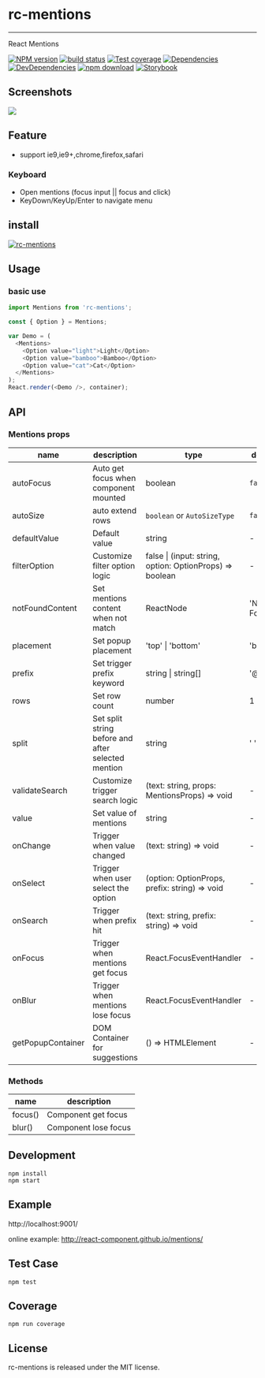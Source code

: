 # rc-mentions
---

React Mentions

[![NPM version][npm-image]][npm-url]
[![build status][travis-image]][travis-url]
[![Test coverage][codecov-image]][codecov-url]
[![Dependencies](https://img.shields.io/david/react-component/mentions.svg?style=flat-square)](https://david-dm.org/react-component/mentions)
[![DevDependencies](https://img.shields.io/david/dev/react-component/mentions.svg?style=flat-square)](https://david-dm.org/react-component/mentions?type=dev)
[![npm download][download-image]][download-url]
[![Storybook](https://gw.alipayobjects.com/mdn/ob_info/afts/img/A*CQXNTZfK1vwAAAAAAAAAAABjAQAAAQ/original)](https://github.com/react-component/mentions)

[Storybook]: https://github.com/storybooks/press/blob/master/badges/storybook.svg
[npm-image]: http://img.shields.io/npm/v/rc-mentions.svg?style=flat-square
[npm-url]: http://npmjs.org/package/rc-mentions
[travis-image]: https://img.shields.io/travis/react-component/mentions.svg?style=flat-square
[travis-url]: https://travis-ci.org/react-component/mentions
[codecov-image]: https://img.shields.io/codecov/c/github/react-component/mentions.svg?style=flat-square
[codecov-url]: https://codecov.io/gh/react-component/mentions/branch/master
[node-image]: https://img.shields.io/badge/node.js-%3E=_0.10-green.svg?style=flat-square
[node-url]: http://nodejs.org/download/
[download-image]: https://img.shields.io/npm/dm/rc-mentions.svg?style=flat-square
[download-url]: https://npmjs.org/package/rc-mentions

## Screenshots

<img src="https://user-images.githubusercontent.com/5378891/57270992-2fd48780-70c0-11e9-91ae-c614d0b49a45.png" />

## Feature

* support ie9,ie9+,chrome,firefox,safari

### Keyboard

* Open mentions (focus input || focus and click)
* KeyDown/KeyUp/Enter to navigate menu

## install

[![rc-mentions](https://nodei.co/npm/rc-mentions.png)](https://npmjs.org/package/rc-mentions)

## Usage

### basic use

```js
import Mentions from 'rc-mentions';

const { Option } = Mentions;

var Demo = (
  <Mentions>
    <Option value="light">Light</Option>
    <Option value="bamboo">Bamboo</Option>
    <Option value="cat">Cat</Option>
  </Mentions>
);
React.render(<Demo />, container);
```

## API

### Mentions props

| name     | description    | type     | default      |
|----------|----------------|----------|--------------|
| autoFocus | Auto get focus when component mounted | boolean | `false` |
| autoSize | auto extend rows | `boolean` or `AutoSizeType` | `false` |
| defaultValue | Default value | string | - |
| filterOption | Customize filter option logic | false \| (input: string, option: OptionProps) => boolean | - |
| notFoundContent | Set mentions content when not match | ReactNode | 'Not Found' |
| placement | Set popup placement | 'top' \| 'bottom' | 'bottom' |
| prefix | Set trigger prefix keyword | string \| string[] | '@' |
| rows | Set row count | number | 1 |
| split | Set split string before and after selected mention | string | ' ' |
| validateSearch | Customize trigger search logic | (text: string, props: MentionsProps) => void | - |
| value | Set value of mentions | string | - |
| onChange | Trigger when value changed |(text: string) => void | - |
| onSelect | Trigger when user select the option | (option: OptionProps, prefix: string) => void | - |
| onSearch | Trigger when prefix hit | (text: string, prefix: string) => void | - |
| onFocus | Trigger when mentions get focus | React.FocusEventHandler<HTMLTextAreaElement> | - |
| onBlur | Trigger when mentions lose focus | React.FocusEventHandler<HTMLTextAreaElement> | - |
| getPopupContainer | DOM Container for suggestions | () => HTMLElement | - |

### Methods

| name     | description    |
|----------|----------------|
| focus() | Component get focus |
| blur() | Component lose focus |

## Development

```
npm install
npm start
```

## Example

http://localhost:9001/

online example: http://react-component.github.io/mentions/

## Test Case

```
npm test
```

## Coverage

```
npm run coverage
```


## License

rc-mentions is released under the MIT license.
